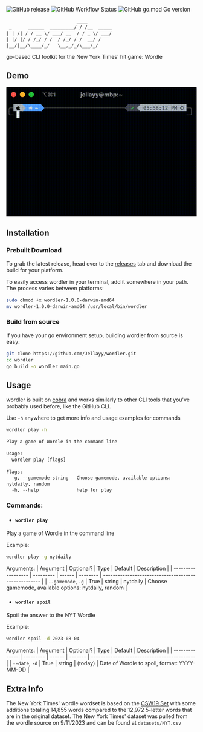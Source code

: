 ![GitHub release](https://img.shields.io/github/v/release/jellayy/wordler)
![GitHub Workflow Status](https://img.shields.io/github/actions/workflow/status/jellayy/wordler/release.yml)
![GitHub go.mod Go version](https://img.shields.io/github/go-mod/go-version/jellayy/wordler)

```
                          ____
 _      ______  _________/ / /__  _____
| | /| / / __ \/ ___/ __  / / _ \/ ___/
| |/ |/ / /_/ / /  / /_/ / /  __/ /
|__/|__/\____/_/   \__,_/_/\___/_/
```

go-based CLI toolkit for the New York Times' hit game: Wordle

## Demo

![demo](img/demo.gif)

## Installation

### Prebuilt Download

To grab the latest release, head over to the [releases](https://github.com/Jellayy/wordler/releases) tab and download the build for your platform.

To easily access wordler in your terminal, add it somewhere in your path. The process varies between platforms:
```bash
sudo chmod +x wordler-1.0.0-darwin-amd64
mv wordler-1.0.0-darwin-amd64 /usr/local/bin/wordler
```

### Build from source

If you have your go environment setup, building wordler from source is easy:
```bash
git clone https://github.com/Jellayy/wordler.git
cd wordler
go build -o wordler main.go
```

## Usage

wordler is built on [cobra](https://github.com/spf13/cobra) and works similarly to other CLI tools that you've probably used before, like the GitHub CLI.

Use `-h` anywhere to get more info and usage examples for commands

```bash
wordler play -h
```
```
Play a game of Wordle in the command line

Usage:
  wordler play [flags]

Flags:
  -g, --gamemode string   Choose gamemode, available options: nytdaily, random
  -h, --help              help for play
```

### Commands:

- #### `wordler play`

Play a game of Wordle in the command line

Example:
```bash
wordler play -g nytdaily
```

Arguments:
| Argument           | Optional? | Type   | Default  | Description                                          |
| ------------------ | --------- | ------ | -------- | ---------------------------------------------------- |
| `--gamemode`, `-g` | True      | string | nytdaily | Choose gamemode, available options: nytdaily, random |

- #### `wordler spoil`

Spoil the answer to the NYT Wordle

Example:
```bash
wordler spoil -d 2023-08-04
```

Arguments:
| Argument       | Optional? | Type   | Default | Description                                 |
| -------------- | --------- | ------ | ------- | ------------------------------------------- |
| `--date`, `-d` | True      | string | (today) | Date of Wordle to spoil, format: YYYY-MM-DD |

## Extra Info

The New York Times' wordle wordset is based on the [CSW19 Set](https://en.wikipedia.org/wiki/Collins_Scrabble_Words) with some additions totaling 14,855 words compared to the 12,972 5-letter words that are in the original dataset. The New York Times' dataset was pulled from the wordle source on 9/11/2023 and can be found at `datasets/NYT.csv`
